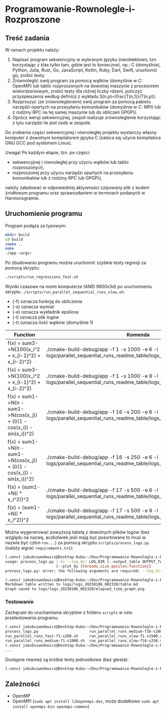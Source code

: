 # Programowanie-Rownolegle-i-Rozproszone


## Treść zadania
W ramach projektu należy:

1. Napisać program sekwencyjny w wybranym języku (nieobiektowo, tzn. korzystając z klas tylko tam, gdzie jest to konieczne), np.: C (domyślnie), Python, Julia, Rust, Go, JavaScript, Kotlin, Ruby, Dart, Swift, uruchomić go, zrobić testy.
2. Zrównoleglić swój program za pomocą wątków (domyślnie w C: OpenMP) lub tablic rozproszonych na dowolnej maszynie z procesorem wielordzeniowym, zrobić testy dla różnej liczby rdzeni, policzyć przyśpieszenia według definicji z wykładu S(n,p)=\frac{T(n,1)}{T(n,p)}.
3. Rozproszyć (ze zrównolegleniem) swój program za pomocą pakietu narzędzi opartych na przesyłaniu komunikatów (domyślnie w C: MPI) lub z rodziny RPC na tej samej maszynie  lub do obliczeń GPGPU. 
4. Oprócz wersji sekwencyjnej, zespół realizuje zrównoleglenie korzystając z tylu narzędzi ile jest osób w zespole.

Do zrobienia części sekwencyjnej i równoległej projektu wystarczy własny komputer z dowolnym kompilatorem języka C (zaleca się użycie kompilatora GNU GCC pod systemem Linux).

Uwaga! Po każdym etapie, tzn. po części:

* sekwencyjnej i równoległej przy użyciu wątków lub tablic rozproszonych, 
* rozproszonej przy użyciu narzędzi opartych na przesyłaniu komunikatów lub z rodziny RPC lub GPGPU,

należy załadować w odpowiedniej aktywności zzipowany plik z kodem źródłowym programu  oraz sprawozdaniem w terminach podanych w Harmonogramie.

## Uruchomienie programu
Program podąża za typowym:
```bash
mkdir build
cd build
cmake ..
make
./app <args>
```
Po zbudowaniu programu można uruchomić szybkie testy regresji za pomocą skryptu:
```bash
./scripts/run_regressions_fast.sh
```
Wyniki czasowe na moim komputerze (AMD 9800x3d) po uruchomieniu skryptu `./scripts/run_parallel_sequential_runs_slow.sh`:
* (-f) oznacza funkcję do obliczenia
* (-s) oznacza wymiar
* (-e) oznacza wykładnik epsilona
* (-l) oznacza plik logów
* (-t) oznacza ilość wątków (domyślnie 1)

| Function | Komenda | Czas |
|----------|-----------------|------------|
| f(x) = sum3->N(100(x_i^2 + x_{i-1}^2) + x_{i-2}^2) | ./cmake-build-debug/app -f 1 -s 1000 -e 6 -l logs/parallel_sequential_runs_readme_table/logs_20250106_210612/run0.log | 66.733026 s |
| f(x) = sum3->N(100(x_i^2 + x_{i-1}^2) + x_{i-2}^2) | ./cmake-build-debug/app -f 1 -s 1000 -e 9 -l logs/parallel_sequential_runs_readme_table/logs_20250106_210612/run1.log | 84.47374 s |
| f(x) = sum1->N(n - sum1->N(cos(x_j)) + (i)(1 - cos(x_i)) - sin(x_i))^2) | ./cmake-build-debug/app -f 16 -s 200 -e 6 -l logs/parallel_sequential_runs_readme_table/logs_20250106_210612/run2.log | 54.962484 s |
| f(x) = sum1->N(n - sum1->N(cos(x_j)) + (i)(1 - cos(x_i)) - sin(x_i))^2) | ./cmake-build-debug/app -f 16 -s 250 -e 6 -l logs/parallel_sequential_runs_readme_table/logs_20250106_210612/run3.log | 134.388142 s |
| f(x) = (sum1->N(i * x_i^2))^2 | ./cmake-build-debug/app -f 17 -s 500 -e 6 -l logs/parallel_sequential_runs_readme_table/logs_20250106_210612/run4.log | 69.433453 s |
| f(x) = (sum1->N(i * x_i^2))^2 | ./cmake-build-debug/app -f 17 -s 500 -e 9 -l logs/parallel_sequential_runs_readme_table/logs_20250106_210612/run5.log | 109.897441 s |

Można wygenerować powyższą tabelę z dowolnych plików logów (bez względu na nazwę, 
aczkolwiek jeśli mają być posortowane to musi w nazwie być człon `run...`) 
za pomocą skryptu `scripts/process_logs.py` (należy wgrać `requirements.txt`):
```bash
(.venv) jakubszwedowicz@Desktop-Kuba:~/Dev/Programowanie-Rownolegle-i-Rozproszone$ python3 scripts/process_logs.py 
usage: process_logs.py [-h] --log_dir LOG_DIR [--output_table OUTPUT_TABLE] [--output_graph OUTPUT_GRAPH] [--graph] [--table]
                       [--plot_by {threads,size,epsilon,function}]
process_logs.py: error: the following arguments are required: --log_dir

(.venv) jakubszwedowicz@Desktop-Kuba:~/Dev/Programowanie-Rownolegle-i-Rozproszone$ python3 scripts/process_logs.py --log_dir logs/logs_20250106_002328 --graph --table --plot_by function
Markdown table written to logs/logs_20250106_002328/table.md
Graph saved to logs/logs_20250106_002328/elapsed_time_graph.png
```

### Testowanie
Zachęcam do uruchamiania skryptów z folderu `scripts` w celu przetestowania programu.
```bash
(.venv) jakubszwedowicz@Desktop-Kuba:~/Dev/Programowanie-Rownolegle-i-Rozproszone$ ls scripts/
process_logs.py                       run_parallel_runs_medium-f16-s200.sh  run_parallel_runs_very_slow-f16-s500.sh  run_regressions_fast.sh
run_parallel_runs_fast-f1-s200.sh     run_parallel_runs_slow-f1-s1500.sh    run_parallel_sequential_runs_fast.sh     utils.sh
run_parallel_runs_medium-f1-s1000.sh  run_parallel_runs_slow-f16-s250.sh    run_parallel_sequential_runs_readme_table_slow.sh
(.venv) jakubszwedowicz@Desktop-Kuba:~/Dev/Programowanie-Rownolegle-i-Rozproszone$ ./scripts/run_parallel_sequential_runs_fast.sh 
...
```
Dostępne również są krótkie testy jednostkowe (bez gtesta):
```bash
(.venv) jakubszwedowicz@Desktop-Kuba:~/Dev/Programowanie-Rownolegle-i-Rozproszone/build$ ./Task13/Tests/tests 
```

## Zależności
* OpenMP
* OpenMPI (`sudo apt install libopenmpi-dev`, może dodatkowo `sudo apt install openmpi-bin openmpi-common`)